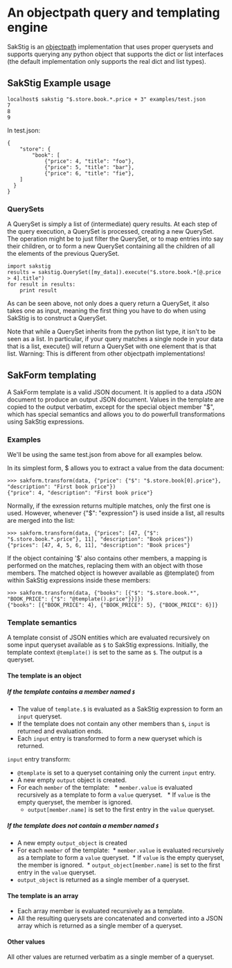 # An objectpath query and templating engine

SakStig is an [objectpath](http://objectpath.org) implementation that uses proper querysets and supports querying
any python object that supports the dict or list interfaces (the default implementation only supports the real dict and list types).

## SakStig Example usage

    localhost$ sakstig "$.store.book.*.price + 3" examples/test.json
    7
    8
    9

In test.json:

    {
	    "store": {
		    "book": [
			    {"price": 4, "title": "foo"},
			    {"price": 5, "title": "bar"},
			    {"price": 6, "title": "fie"},
        ]
      }
    }
    
### QuerySets

A QuerySet is simply a list of (intermediate) query results. At each step of the query execution, a QuerySet is processed, creating a new QuerySet. The operation might be to just filter the QuerySet, or to map entries into say their children, or to form a new QuerySet containing all the children of all the elements of the previous QuerySet.

    import sakstig
    results = sakstig.QuerySet([my_data]).execute("$.store.book.*[@.price > 4].title")
    for result in results:
        print result

As can be seen above, not only does a query return a QuerySet, it also takes one as input, meaning the first thing you have to do when using SakStig is to construct a QuerySet.

Note that while a QuerySet inherits from the python list type, it isn't to be seen as a list. In particular, if your query matches a single node in your data that is a list, execute() will return a QuerySet with one element that is that list. Warning: This is different from other objectpath implementations!

## SakForm templating

A SakForm template is a valid JSON document. It is applied to a data
JSON document to produce an output JSON document. Values in the
template are copied to the output verbatim, except for the special
object member "$", which has special semantics and allows you to do
powerfull transformations using SakStig expressions.

### Examples
We'll be using the same test.json from above for all examples below.

In its simplest form, $ allows you to extract a value from the data
document:

    >>> sakform.transform(data, {"price": {"$": "$.store.book[0].price"}, "description": "First book price"})
    {"price": 4, "description": "First book price"}

Normally, if the exression returns multiple matches, only the first
one is used. However, whenever {"$": "expression"} is used inside a
list, all results are merged into the list:

    >>> sakform.transform(data, {"prices": [47, {"$": "$.store.book.*.price"}, 11], "description": "Book prices"})
    {"prices": [47, 4, 5, 6, 11], "description": "Book prices"}

If the object containing '$' also contains other members, a mapping is
performed on the matches, replacing them with an object with those
members. The matched object is however available as @template() from
within SakStig expressions inside these members:

    >>> sakform.transform(data, {"books": [{"$": "$.store.book.*", "BOOK_PRICE": {"$": "@template().price"}}]})
    {"books": [{"BOOK_PRICE": 4}, {"BOOK_PRICE": 5}, {"BOOK_PRICE": 6}]}

### Template semantics
A template consist of JSON entities which are evaluated recursively on some input queryset available as `$` to SakStig expressions. Initially, the template context `@template()` is set to the same as `$`. The output is a queryset.

#### The template is an object

##### If the template contains a member named `$`

* The value of `template.$` is evaluated as a SakStig expression to form an `input` queryset.
* If the template does not contain any other members than `$`, `input` is returned and evaluation ends.
* Each `input` entry is transformed to form a new queryset which is returned.

`input` entry transform:

* `@template` is set to a queryset containing only the current `input` entry.
* A new empty `output` object is created.
* For each `member` of the template:
  * `member.value` is evaluated recursively as a template to form a `value` queryset.
  * If `value` is the empty queryset, the member is ignored.
  * `output[member.name]` is set to the first entry in the `value` queryset.
   
##### If the template does not contain a member named `$`

* A new empty `output_object` is created
* For each `member` of the template:
  * `member.value` is evaluated recursively as a template to form a `value` queryset.
  * If `value` is the empty queryset, the member is ignored.
  * `output_object[member.name]` is set to the first entry in the `value` queryset.
* `output_object` is returned as a single member of a queryset.

#### The template is an array
* Each array member is evaluated recursively as a template.
* All the resulting querysets are concatenated and converted into a JSON array
  which is returned as a single member of a queryset.

#### Other values
All other values are returned verbatim as a single member of a queryset.
